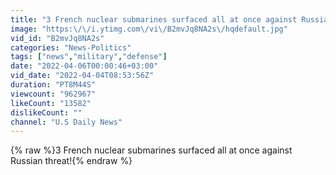 ```yaml
---
title: "3 French nuclear submarines surfaced all at once against Russian threat!"
image: "https:\/\/i.ytimg.com\/vi\/B2mvJq8NA2s\/hqdefault.jpg"
vid_id: "B2mvJq8NA2s"
categories: "News-Politics"
tags: ["news","military","defense"]
date: "2022-04-06T00:00:46+03:00"
vid_date: "2022-04-04T08:53:56Z"
duration: "PT8M44S"
viewcount: "962967"
likeCount: "13582"
dislikeCount: ""
channel: "U.S Daily News"
---
```

{% raw %}3 French nuclear submarines surfaced all at once against Russian threat!{% endraw %}
